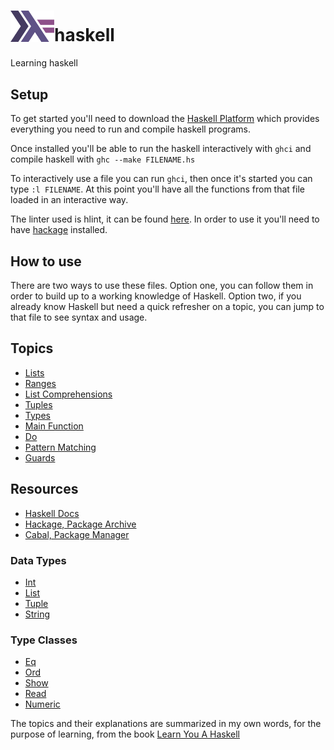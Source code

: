 <h1><img src="./assets/haskell_logo.svg" alt="Haskell Logo" width="70px"/>haskell</h1>
Learning haskell

## Setup

To get started you'll need to download the [Haskell Platform](https://www.haskell.org/platform/) which provides everything you need to run and compile haskell programs.

Once installed you'll be able to run the haskell interactively with `ghci` and compile haskell with `ghc --make FILENAME.hs`

To interactively use a file you can run `ghci`, then once it's started you can type `:l FILENAME`. At this point you'll have all the functions from that file loaded in an interactive way.

The linter used is hlint, it can be found [here](https://hackage.haskell.org/package/hlint). In order to use it you'll need to have [hackage](https://hackage.haskell.org/) installed.

## How to use

There are two ways to use these files. Option one, you can follow them in order to build up to a working knowledge of Haskell. Option two, if you already know Haskell but need a quick refresher on a topic, you can jump to that file to see syntax and usage.

## Topics

* [Lists](./LearningTests/lists.hs)
* [Ranges](./ranges.hs)
* [List Comprehensions](./listComprehension.hs)
* [Tuples](./tuples.hs)
* [Types](./types.hs)
* [Main Function](./main-function.hs)
* [Do](./do.hs)
* [Pattern Matching](./patternMatching.hs)
* [Guards](./guards.hs)

## Resources

* [Haskell Docs](https://www.haskell.org/documentation)
* [Hackage, Package Archive](http://hackage.haskell.org/)
* [Cabal, Package Manager](https://www.haskell.org/cabal/)

### Data Types

* [Int](https://hackage.haskell.org/package/base-4.10.0.0/docs/Data-Int.html)
* [List](https://hackage.haskell.org/package/base-4.10.0.0/docs/Data-List.html)
* [Tuple](https://hackage.haskell.org/package/base-4.10.0.0/docs/Data-Tuple.html)
* [String](https://hackage.haskell.org/package/base-4.10.0.0/docs/Data-String.html)

### Type Classes

* [Eq](https://hackage.haskell.org/package/base-4.10.0.0/docs/Data-Eq.html)
* [Ord](https://hackage.haskell.org/package/base-4.10.0.0/docs/Data-Ord.html)
* [Show](https://hackage.haskell.org/package/base-4.10.0.0/docs/Text-Show.html)
* [Read](https://hackage.haskell.org/package/base-4.10.0.0/docs/Text-Read.html)
* [Numeric](https://hackage.haskell.org/package/base-4.10.0.0/docs/Numeric.html)

The topics and their explanations are summarized in my own words, for the purpose of learning, from the book [Learn You A Haskell](http://learnyouahaskell.com)
